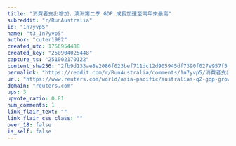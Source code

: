 ```yaml
---
title: "消費者支出增加，澳洲第二季 GDP 成長加速至兩年來最高"
subreddit: "r/RunAustralia"
id: "1n7yvp5"
name: "t3_1n7yvp5"
author: "cuter1982"
created_utc: 1756954488
created_key: "250904025448"
capture_ts: "251002170122"
content_sha256: "2fb9d133ae8e2086f023bef711dc12d905945df7390f027e957f5f71e295c1ff"
permalink: "https://reddit.com/r/RunAustralia/comments/1n7yvp5/消費者支出增加澳洲第二季_gdp_成長加速至兩年來最高/"
url: "https://www.reuters.com/world/asia-pacific/australias-q2-gdp-growth-quickens-2-year-high-consumers-open-wallets-2025-09-03/"
domain: "reuters.com"
ups: 3
upvote_ratio: 0.81
num_comments: 1
link_flair_text: ""
link_flair_css_class: ""
over_18: false
is_self: false
---
```


